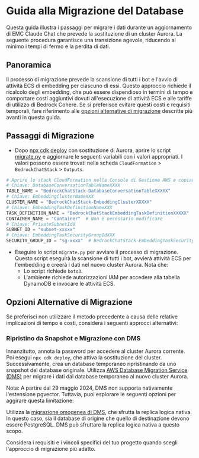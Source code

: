 # Guida alla Migrazione del Database

Questa guida illustra i passaggi per migrare i dati durante un aggiornamento di EMC Claude Chat che prevede la sostituzione di un cluster Aurora. La seguente procedura garantisce una transizione agevole, riducendo al minimo i tempi di fermo e la perdita di dati.

## Panoramica

Il processo di migrazione prevede la scansione di tutti i bot e l'avvio di attività ECS di embedding per ciascuno di essi. Questo approccio richiede il ricalcolo degli embedding, che può essere dispendioso in termini di tempo e comportare costi aggiuntivi dovuti all'esecuzione di attività ECS e alle tariffe di utilizzo di Bedrock Cohere. Se si preferisce evitare questi costi e requisiti temporali, fare riferimento alle [opzioni alternative di migrazione](#alternative-migration-options) descritte più avanti in questa guida.

## Passaggi di Migrazione

- Dopo [npx cdk deploy](../README.md#deploy-using-cdk) con sostituzione di Aurora, aprire lo script [migrate.py](./migrate.py) e aggiornare le seguenti variabili con i valori appropriati. I valori possono essere trovati nella scheda `CloudFormation` > `BedrockChatStack` > `Outputs`.

```py
# Aprire lo stack CloudFormation nella Console di Gestione AWS e copiare i valori dalla scheda Outputs.
# Chiave: DatabaseConversationTableNameXXXX
TABLE_NAME = "BedrockChatStack-DatabaseConversationTableXXXXX"
# Chiave: EmbeddingClusterNameXXX
CLUSTER_NAME = "BedrockChatStack-EmbeddingClusterXXXXX"
# Chiave: EmbeddingTaskDefinitionNameXXX
TASK_DEFINITION_NAME = "BedrockChatStackEmbeddingTaskDefinitionXXXXX"
CONTAINER_NAME = "Container"  # Non è necessario modificare
# Chiave: PrivateSubnetId0
SUBNET_ID = "subnet-xxxxx"
# Chiave: EmbeddingTaskSecurityGroupIdXXX
SECURITY_GROUP_ID = "sg-xxxx"  # BedrockChatStack-EmbeddingTaskSecurityGroupXXXXX
```

- Eseguire lo script `migrate.py` per avviare il processo di migrazione. Questo script eseguirà la scansione di tutti i bot, avvierà attività ECS per l'embedding e creerà i dati nel nuovo cluster Aurora. Nota che:
  - Lo script richiede `boto3`.
  - L'ambiente richiede autorizzazioni IAM per accedere alla tabella DynamoDB e invocare le attività ECS.

## Opzioni Alternative di Migrazione

Se preferisci non utilizzare il metodo precedente a causa delle relative implicazioni di tempo e costi, considera i seguenti approcci alternativi:

### Ripristino da Snapshot e Migrazione con DMS

Innanzitutto, annota la password per accedere al cluster Aurora corrente. Poi esegui `npx cdk deploy`, che attiva la sostituzione del cluster. Successivamente, crea un database temporaneo ripristinando da uno snapshot del database originale.
Utilizza [AWS Database Migration Service (DMS)](https://aws.amazon.com/dms/) per migrare i dati dal database temporaneo al nuovo cluster Aurora.

Nota: A partire dal 29 maggio 2024, DMS non supporta nativamente l'estensione pgvector. Tuttavia, puoi esplorare le seguenti opzioni per aggirare questa limitazione:

Utilizza la [migrazione omogenea di DMS](https://docs.aws.amazon.com/dms/latest/userguide/dm-migrating-data.html), che sfrutta la replica logica nativa. In questo caso, sia il database di origine che quello di destinazione devono essere PostgreSQL. DMS può sfruttare la replica logica nativa a questo scopo.

Considera i requisiti e i vincoli specifici del tuo progetto quando scegli l'approccio di migrazione più adatto.